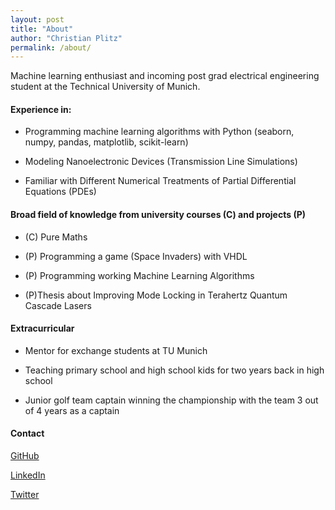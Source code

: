 ```yaml
---
layout: post
title: "About"
author: "Christian Plitz"
permalink: /about/
---
```


Machine learning enthusiast and incoming post grad electrical engineering student at the Technical University of Munich. 

#### Experience in: 

* Programming machine learning algorithms with Python (seaborn, numpy, pandas, matplotlib, scikit-learn)

* Modeling Nanoelectronic Devices (Transmission Line Simulations)

* Familiar with Different Numerical Treatments of Partial Differential Equations (PDEs)


#### Broad field of knowledge from university courses (C) and projects (P)

* (C) Pure Maths 

* (P) Programming a game (Space Invaders) with VHDL

* (P) Programming working Machine Learning Algorithms

* (P)Thesis about Improving Mode Locking in Terahertz Quantum Cascade Lasers 


#### Extracurricular

* Mentor for exchange students at TU Munich

* Teaching primary school and high school kids for two years back in high school

* Junior golf team captain winning the championship with the team 3 out of 4 years as a captain

#### Contact

[GitHub](https://github.com/chrischris96/)

[LinkedIn](https://www.linkedin.com/in/christian-plitz-303180101/)

[Twitter](https://twitter.com/ChristianPlitz)


